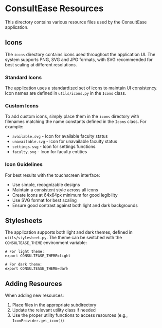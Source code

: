 # ConsultEase Resources

This directory contains various resource files used by the ConsultEase application.

## Icons

The `icons` directory contains icons used throughout the application UI. The system supports PNG, SVG and JPG formats, with SVG recommended for best scaling at different resolutions.

### Standard Icons

The application uses a standardized set of icons to maintain UI consistency. Icon names are defined in `utils/icons.py` in the `Icons` class.

### Custom Icons

To add custom icons, simply place them in the `icons` directory with filenames matching the name constants defined in the `Icons` class. For example:

- `available.svg` - Icon for available faculty status
- `unavailable.svg` - Icon for unavailable faculty status
- `settings.svg` - Icon for settings functions
- `faculty.svg` - Icon for faculty entities

### Icon Guidelines

For best results with the touchscreen interface:
- Use simple, recognizable designs
- Maintain a consistent style across all icons
- Create icons at 64x64px minimum for good legibility
- Use SVG format for best scaling
- Ensure good contrast against both light and dark backgrounds

## Stylesheets

The application supports both light and dark themes, defined in `utils/stylesheet.py`. The theme can be switched with the `CONSULTEASE_THEME` environment variable:

```
# For light theme:
export CONSULTEASE_THEME=light

# For dark theme:
export CONSULTEASE_THEME=dark
```

## Adding Resources

When adding new resources:
1. Place files in the appropriate subdirectory
2. Update the relevant utility class if needed
3. Use the proper utility functions to access resources (e.g., `IconProvider.get_icon()`) 